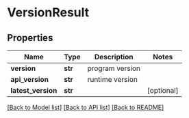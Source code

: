 # VersionResult

## Properties
Name | Type | Description | Notes
------------ | ------------- | ------------- | -------------
**version** | **str** | program version | 
**api_version** | **str** | runtime version | 
**latest_version** | **str** |  | [optional] 

[[Back to Model list]](../README.md#documentation-for-models) [[Back to API list]](../README.md#documentation-for-api-endpoints) [[Back to README]](../README.md)

